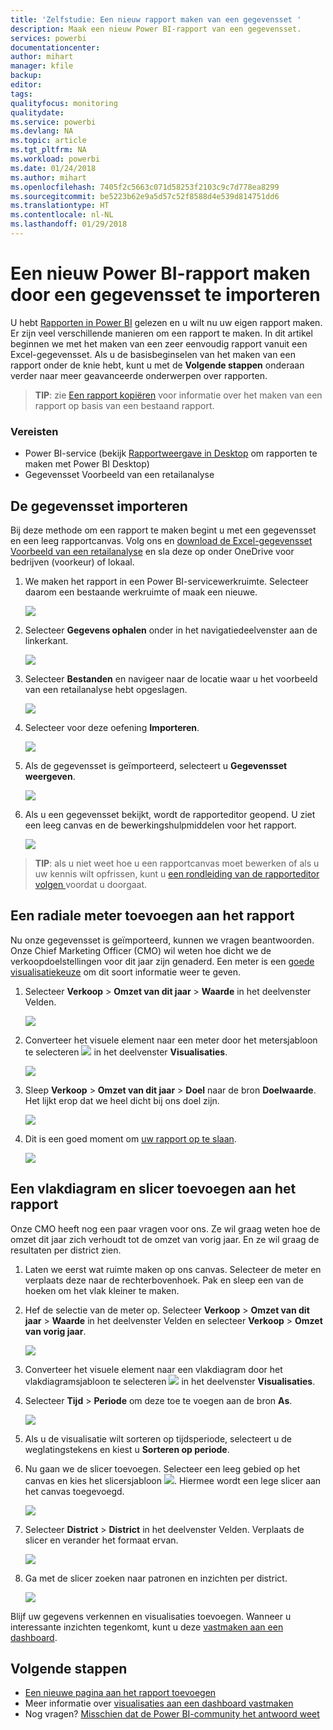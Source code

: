 ```yaml
---
title: 'Zelfstudie: Een nieuw rapport maken van een gegevensset '
description: Maak een nieuw Power BI-rapport van een gegevensset.
services: powerbi
documentationcenter: 
author: mihart
manager: kfile
backup: 
editor: 
tags: 
qualityfocus: monitoring
qualitydate: 
ms.service: powerbi
ms.devlang: NA
ms.topic: article
ms.tgt_pltfrm: NA
ms.workload: powerbi
ms.date: 01/24/2018
ms.author: mihart
ms.openlocfilehash: 7405f2c5663c071d58253f2103c9c7d778ea8299
ms.sourcegitcommit: be5223b62e9a5d57c52f8588d4e539d814751dd6
ms.translationtype: HT
ms.contentlocale: nl-NL
ms.lasthandoff: 01/29/2018
---
```

# <a name="create-a-new-power-bi-report-by-importing-a-dataset"></a>Een nieuw Power BI-rapport maken door een gegevensset te importeren
U hebt [Rapporten in Power BI](service-reports.md) gelezen en u wilt nu uw eigen rapport maken. Er zijn veel verschillende manieren om een rapport te maken. In dit artikel beginnen we met het maken van een zeer eenvoudig rapport vanuit een Excel-gegevensset. Als u de basisbeginselen van het maken van een rapport onder de knie hebt, kunt u met de **Volgende stappen** onderaan verder naar meer geavanceerde onderwerpen over rapporten.  

> **TIP**: zie [Een rapport kopiëren](power-bi-report-copy.md) voor informatie over het maken van een rapport op basis van een bestaand rapport.
> 
### <a name="prerequisites"></a>Vereisten
- Power BI-service (bekijk [Rapportweergave in Desktop](desktop-report-view.md) om rapporten te maken met Power BI Desktop)   
- Gegevensset Voorbeeld van een retailanalyse

## <a name="import-the-dataset"></a>De gegevensset importeren
Bij deze methode om een rapport te maken begint u met een gegevensset en een leeg rapportcanvas. Volg ons en [download de Excel-gegevensset Voorbeeld van een retailanalyse](http://go.microsoft.com/fwlink/?LinkId=529778) en sla deze op onder OneDrive voor bedrijven (voorkeur) of lokaal.

1. We maken het rapport in een Power BI-servicewerkruimte. Selecteer daarom een bestaande werkruimte of maak een nieuwe.
   
   ![](media/service-report-create-new/power-bi-workspaces2.png)
2. Selecteer **Gegevens ophalen** onder in het navigatiedeelvenster aan de linkerkant.
   
   ![](media/service-report-create-new/power-bi-get-data3.png)
3. Selecteer **Bestanden** en navigeer naar de locatie waar u het voorbeeld van een retailanalyse hebt opgeslagen.
   
    ![](media/service-report-create-new/power-bi-select-files.png)
4. Selecteer voor deze oefening **Importeren**.
   
   ![](media/service-report-create-new/power-bi-import.png)
5. Als de gegevensset is geïmporteerd, selecteert u **Gegevensset weergeven**.
   
   ![](media/service-report-create-new/power-bi-view-dataset.png)
6. Als u een gegevensset bekijkt, wordt de rapporteditor geopend.  U ziet een leeg canvas en de bewerkingshulpmiddelen voor het rapport.
   
   ![](media/service-report-create-new/power-bi-blank-report.png)

> **TIP**: als u niet weet hoe u een rapportcanvas moet bewerken of als u uw kennis wilt opfrissen, kunt u [een rondleiding van de rapporteditor volgen ](service-the-report-editor-take-a-tour.md) voordat u doorgaat.
> 
> 

## <a name="add-a-radial-gauge-to-the-report"></a>Een radiale meter toevoegen aan het rapport
Nu onze gegevensset is geïmporteerd, kunnen we vragen beantwoorden.  Onze Chief Marketing Officer (CMO) wil weten hoe dicht we de verkoopdoelstellingen voor dit jaar zijn genaderd. Een meter is een [goede visualisatiekeuze](power-bi-report-visualizations.md) om dit soort informatie weer te geven.

1. Selecteer **Verkoop** > **Omzet van dit jaar** > **Waarde** in het deelvenster Velden.
   
    ![](media/service-report-create-new/power-bi-report-step1.png)
2. Converteer het visuele element naar een meter door het metersjabloon te selecteren ![](media/service-report-create-new/powerbi-gauge-icon.png) in het deelvenster **Visualisaties**.
   
    ![](media/service-report-create-new/power-bi-report-step2.png)
3. Sleep **Verkoop** > **Omzet van dit jaar** > **Doel** naar de bron **Doelwaarde**. Het lijkt erop dat we heel dicht bij ons doel zijn.
   
    ![](media/service-report-create-new/power-bi-report-step3.png)
4. Dit is een goed moment om [uw rapport op te slaan](service-report-save.md).
   
   ![](media/service-report-create-new/powerbi-save.png)

## <a name="add-an-area-chart-and-slicer-to-the-report"></a>Een vlakdiagram en slicer toevoegen aan het rapport
Onze CMO heeft nog een paar vragen voor ons. Ze wil graag weten hoe de omzet dit jaar zich verhoudt tot de omzet van vorig jaar. En ze wil graag de resultaten per district zien.

1. Laten we eerst wat ruimte maken op ons canvas. Selecteer de meter en verplaats deze naar de rechterbovenhoek. Pak en sleep een van de hoeken om het vlak kleiner te maken.
2. Hef de selectie van de meter op. Selecteer **Verkoop** > **Omzet van dit jaar** > **Waarde** in het deelvenster Velden en selecteer **Verkoop**  >  **Omzet van vorig jaar**.
   
    ![](media/service-report-create-new/power-bi-report-step4.png)
3. Converteer het visuele element naar een vlakdiagram door het vlakdiagramsjabloon te selecteren ![](media/service-report-create-new/power-bi-areachart-icon.png) in het deelvenster **Visualisaties**.
4. Selecteer **Tijd** > **Periode** om deze toe te voegen aan de bron **As**.
   
    ![](media/service-report-create-new/power-bi-report-step5.png)
5. Als u de visualisatie wilt sorteren op tijdsperiode, selecteert u de weglatingstekens en kiest u **Sorteren op periode**.
6. Nu gaan we de slicer toevoegen. Selecteer een leeg gebied op het canvas en kies het slicersjabloon ![](media/service-report-create-new/power-bi-slicer-icon.png). Hiermee wordt een lege slicer aan het canvas toegevoegd.
   
    ![](media/service-report-create-new/power-bi-report-step6.png)    
7. Selecteer **District** > **District** in het deelvenster Velden. Verplaats de slicer en verander het formaat ervan.
   
    ![](media/service-report-create-new/power-bi-report-step7.png)  
8. Ga met de slicer zoeken naar patronen en inzichten per district.
   
   ![](media/service-report-create-new/power-bi-slicer-video2.gif)  

Blijf uw gegevens verkennen en visualisaties toevoegen. Wanneer u interessante inzichten tegenkomt, kunt u deze [vastmaken aan een dashboard](service-dashboard-pin-tile-from-report.md).

## <a name="next-steps"></a>Volgende stappen
* [Een nieuwe pagina aan het rapport toevoegen](power-bi-report-add-page.md)  
* Meer informatie over [visualisaties aan een dashboard vastmaken](service-dashboard-pin-tile-from-report.md)   
* Nog vragen? [Misschien dat de Power BI-community het antwoord weet](http://community.powerbi.com/)

